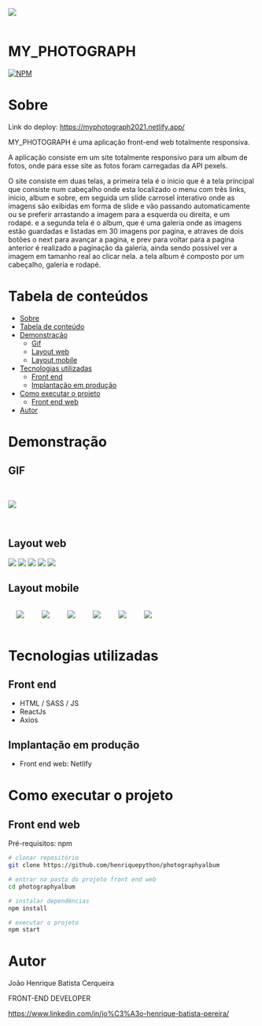 <img style="margin:16px auto;" src="./src/assets/logo1.png"/>

# MY_PHOTOGRAPH
[![NPM](https://img.shields.io/npm/l/react)](https://github.com/henriquepython/photographyalbum/blob/main/LICENSE) 

# Sobre

Link do deploy: https://myphotograph2021.netlify.app/


MY_PHOTOGRAPH é uma aplicação front-end web totalmente responsiva.

A aplicação consiste em um site totalmente responsivo para um album de fotos, onde para esse site as fotos foram carregadas da API pexels.

O site consiste em duas telas, a primeira tela é o inicio que é a tela principal que consiste num cabeçalho onde esta localizado o menu com três links, inicio, album e sobre, em seguida um slide carrosel interativo onde as imagens são exibidas em forma de slide e vão passando automaticamente ou se preferir arrastando a imagem para a esquerda ou direita, e um rodapé. e a segunda tela é o album, que é uma galeria onde as imagens estão guardadas e listadas em 30 imagens por pagina, e atraves de dois botões o next para avançar a pagina, e prev para voltar para a pagina anterior é realizado a paginação da galeria, ainda sendo possivel ver a imagem em tamanho real ao clicar nela. a tela album é composto por um cabeçalho, galeria e rodapé.

# Tabela de conteúdos

<!--ts-->
   * [Sobre](#Sobre)
   * [Tabela de conteúdo](#tabela-de-conteudo)
   * [Demonstração](#Demonstração)
      * [Gif](#GIF)
      * [Layout web](#Layout-web)
      * [Layout mobile](#layout-mobile)
   * [Tecnologias utilizadas](#tecnologias-utilizadas)
      * [Front end](#front-end)
      * [Implantação em produção](#Implantação-em-produção)
   * [Como executar o projeto](#Como-executar-o-projeto)
      * [Front end web](#front-end-web)
   * [Autor](#Autor)
<!--te-->

# Demonstração
## GIF
<img style="margin:30px auto;" src="./src/assets/animacaoweb.gif"/>

## Layout web
<img src="./src/assets/web1.png"/>
<img src="./src/assets/web2.png"/>
<img src="./src/assets/web3.png"/>
<img src="./src/assets/web4.png"/>
<img src="./src/assets/web5.png"/>

## Layout mobile
<img style="margin:16px;" src="./src/assets/mobile1.png"/>
<img style="margin:16px;" src="./src/assets/mobile2.png"/>
<img style="margin:16px;" src="./src/assets/mobile3.png"/>
<img style="margin:16px;" src="./src/assets/mobile4.png"/>
<img style="margin:16px;" src="./src/assets/mobile5.png"/>
<img style="margin:16px;" src="./src/assets/mobile6.png"/>


# Tecnologias utilizadas
## Front end
- HTML / SASS / JS 
- ReactJs
- Axios
## Implantação em produção
- Front end web: Netlify

# Como executar o projeto

## Front end web
Pré-requisitos: npm

```bash
# clonar repositório
git clone https://github.com/henriquepython/photographyalbum

# entrar na pasta do projeto front end web
cd photographyalbum

# instalar dependências
npm install

# executar o projeto
npm start
```

# Autor

João Henrique Batista Cerqueira

FRONT-END DEVELOPER

https://www.linkedin.com/in/jo%C3%A3o-henrique-batista-pereira/